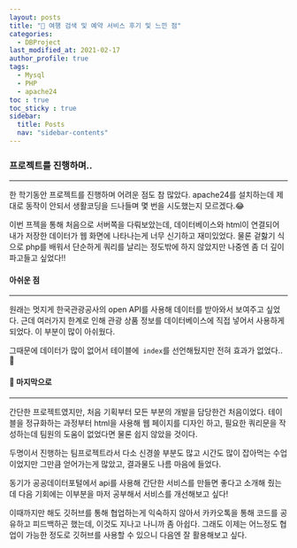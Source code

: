 ```yaml
---
layout: posts
title: "🛫 여행 검색 및 예약 서비스 후기 및 느낀 점"
categories:
  - DBProject
last_modified_at: 2021-02-17
author_profile: true
tags:
  - Mysql
  - PHP
  - apache24
toc : true
toc_sticky : true
sidebar:
  title: Posts
  nav: "sidebar-contents"
---
```


### 프로젝트를 진행하며..

-----

한 학기동안 프로젝트를 진행하며 어려운 점도 참 많았다. apache24를 설치하는데 제대로 동작이 안되서 생활코딩을 드나들며 몇 번을 시도했는지 모르겠다.😂

이번 프젝을 통해 처음으로 서버쪽을 다뤄보았는데, 데이터베이스와 html이 연결되어 내가 저장한 데이터가 웹 화면에 나타나는게 너무 신기하고 재미있었다. 물론 겉핧기 식으로 php를 배워서 단순하게 쿼리를 날리는 정도밖에 하지 않았지만 나중엔 좀 더 깊이 파고들고 싶었다!!


#### 아쉬운 점

----

원래는 멋지게 한국관광공사의 open API를 사용해 데이터를 받아와서 보여주고 싶었다. 근데 여러가지 한계로 인해 관광 상품 정보를 데이터베이스에 직접 넣어서 사용하게 되었다. 이 부분이 많이 아쉬웠다.

그때문에 데이터가 많이 없어서 테이블에``` index```를 선언해뒀지만 전혀 효과가 없었다.. 🤣

#### 🛫 마지막으로

-----

간단한 프로젝트였지만, 처음 기획부터 모든 부분의 개발을 담당한건 처음이었다. 테이블을 정규화하는 과정부터 html을 사용해 웹 페이지를 디자인 하고, 필요한 쿼리문을 작성하는데 팀원의 도움이 없었다면 물론 쉽지 않았을 것이다.

두명이서 진행하는 팀프로젝트라서 다소 신경쓸 부분도 많고 시간도 많이 잡아먹는 수업이었지만 그만큼 얻어가는게 많았고, 결과물도 나름 마음에 들었다.

동기가 공공데이터포털에서 api를 사용해 간단한 서비스를 만들면 좋다고 소개해 줬는데 다음 기회에는 이부분을 마저 공부해서 서비스를 개선해보고 싶다!

이때까지만 해도 깃허브를 통해 협업하는게 익숙하지 않아서 카카오톡을 통해 코드를 공유하고 피드백하곤 했는데, 이것도 지나고 나니까 좀 아쉽다. 그래도 이제는 어느정도 협업이 가능한 정도로 깃허브를 사용할 수 있으니 다음엔 잘 활용해보고 싶다.

